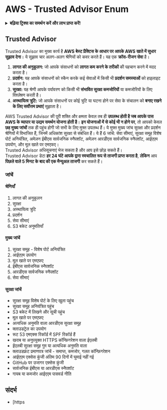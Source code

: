 # AWS - Trusted Advisor Enum

<details>

<summary><strong>बढ़िया ट्रिक्स का समर्थन करें और लाभ प्राप्त करें!</strong></summary>

* यदि आप अपनी कंपनी को **HackTricks में विज्ञापित** देखना चाहते हैं या यदि आप **PEASS के नवीनतम संस्करण या HackTricks को PDF में डाउनलोड** करना चाहते हैं, तो [**सदस्यता योजनाएं**](https://github.com/sponsors/carlospolop) देखें!
* [**आधिकारिक PEASS और HackTricks स्वैग**](https://peass.creator-spring.com) प्राप्त करें
* [**The PEASS Family**](https://opensea.io/collection/the-peass-family) की खोज करें, हमारा विशेष [**NFTs**](https://opensea.io/collection/the-peass-family) संग्रह
* **शामिल हों** 💬 [**Discord समूह**](https://discord.gg/hRep4RUj7f) या [**टेलीग्राम समूह**](https://t.me/peass) या **फॉलो** करें मुझे **Twitter** 🐦 [**@carlospolopm**](https://twitter.com/carlospolopm)**.**
* **अपनी हैकिंग ट्रिक्स साझा करें, PRs सबमिट करके** [**HackTricks**](https://github.com/carlospolop/hacktricks) और [**HackTricks Cloud**](https://github.com/carlospolop/hacktricks-cloud) github repos में।

</details>

## Trusted Advisor

Trusted Advisor का मुख्य कार्य है **AWS बेस्ट प्रैक्टिस के आधार पर आपके AWS खाते में सुधार सुझाव देना**। ये सुझाव चार अलग-अलग श्रेणियों को कवर करते हैं। यह एक **क्रॉस-रीजन सेवा** है।

1. **लागत की अनुकूलन:** जो आपके संसाधनों को **लागत कम करने के तरीकों** की पहचान करने में मदद करता है।
2. **प्रदर्शन:** यह आपके संसाधनों को स्कैन करके कई सेवाओं में किसी भी **प्रदर्शन समस्याओं** को हाइलाइट करता है।
3. **सुरक्षा:** यह श्रेणी आपके पर्यावरण को किसी भी **संभावित सुरक्षा कमजोरियों** या कमजोरियों के लिए विश्लेषण करती है।
4. **अस्थायित्व त्रुटि:** जो आपके संसाधनों पर कोई त्रुटि या घटना होने पर सेवा के संचालन को **बनाए रखने के लिए सर्वोत्तम प्रथाएं** सुझाता है।

AWS Trusted Advisor की पूरी शक्ति और क्षमता केवल तब ही **उपलब्ध होती है जब आपके पास AWS के व्यापार या उद्यम समर्थन योजना होती है**। **इन योजनाओं में से कोई भी न होने पर**, तो आपको केवल **छह मुख्य जांचों** तक ही पहुंच होगी जो सभी के लिए मुफ्त उपलब्ध हैं। ये मुफ्त मुख्य जांच सुरक्षा और प्रदर्शन श्रेणियों में विभाजित हैं, जिनमें अधिकांश सुरक्षा से संबंधित हैं। ये हैं 6 जांचें: सेवा सीमाएं, सुरक्षा समूह विशेष पोर्ट अनियंत्रित, अमेज़न ईबीएस सार्वजनिक स्नैपशॉट, अमेज़न आरडीएस सार्वजनिक स्नैपशॉट, आईएएम उपयोग, और मूल खाते पर एमएफए।\
Trusted Advisor अधिसूचनाएं भेज सकता है और आप इसे छोड़ सकते हैं।\
Trusted Advisor डेटा **हर 24 घंटे आपके द्वारा स्वचालित रूप से ताजगी प्राप्त करता है**, **लेकिन** आप **पिछले वाले 5 मिनट के बाद की एक मैन्युअल ताजगी** कर सकते हैं।

### **जांचें**

#### श्रेणियाँ

1. लागत की अनुकूलन
2. सुरक्षा
3. अस्थायित्व त्रुटि
4. प्रदर्शन
5. सेवा सीमाएं
6. S3 बकेट अनुमतियाँ

#### मुख्य जांचें

1. सुरक्षा समूह - विशेष पोर्ट अनियंत्रित
2. आईएएम उपयोग
3. मूल खाते पर एमएफए
4. ईबीएस सार्वजनिक स्नैपशॉट
5. आरडीएस सार्वजनिक स्नैपशॉट
6. सेवा सीमाएं

#### सुरक्षा जांचें

* सुरक्षा समूह विशेष पोर्ट के लिए खुला पहुंच
* सुरक्षा समूह अनियंत्रित पहुंच
* S3 बकेट में लिखने और सूची पहुंच
* मूल खाते पर एमएफए
* अत्यधिक अनुमति वाला आरडीएस सुरक्षा समूह
* क्लाउडट्रेल का उपयोग
* रूट 53 एमएक्स रिकॉर्ड में SPF रिकॉर्ड हैं
* खराब या अनुपयुक्त HTTPS कॉन्फ़िगरेशन वाला ईएलबी
* ईएलबी सुरक्षा समूह गुम या अत्यधिक अनुमति वाला
* क्लाउडफ्रंट प्रमाणपत्र जांचें - समाप्त, कमजोर, गलत कॉन्फ़िगरेशन
* आईएएम एक्सेस कुंजी अंतिम 90 दिनों में घुमाई नहीं गई
* GitHub पर उजागर एक्सेस कुंजी
* सार्वजनिक ईबीएस या आरडीएस स्नैपशॉट
* गायब या कमजोर आईएएम पासवर्ड नीति

## **संदर्भ**

* [https
